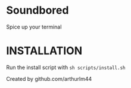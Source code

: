 # Soundbored
Spice up your terminal

# INSTALLATION
Run the install script with `sh scripts/install.sh`

Created by github.com/arthurlm44
